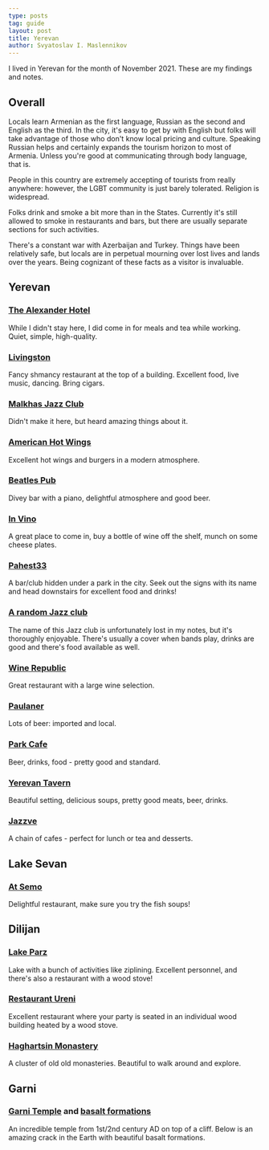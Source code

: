 ```yaml
---
type: posts
tag: guide
layout: post
title: Yerevan
author: Svyatoslav I. Maslennikov
---
```


I lived in Yerevan for the month of November 2021. These are my findings and notes.

<!-- toc -->

## Overall

Locals learn Armenian as the first language, Russian as the second and English as the third. In the city, it's easy to get by with English but folks will take advantage of those who don't know local pricing and culture. Speaking Russian helps and certainly expands the tourism horizon to most of Armenia. Unless you're good at communicating through body language, that is.

People in this country are extremely accepting of tourists from really anywhere: however, the LGBT community is just barely tolerated. Religion is widespread.

Folks drink and smoke a bit more than in the States. Currently it's still allowed to smoke in restaurants and bars, but there are usually separate sections for such activities.

There's a constant war with Azerbaijan and Turkey. Things have been relatively safe, but locals are in perpetual mourning over lost lives and lands over the years. Being cognizant of these facts as a visitor is invaluable.

## Yerevan

### [The Alexander Hotel](https://yandex.ru/maps/-/CCUBUKQ5GA)

While I didn't stay here, I did come in for meals and tea while working. Quiet, simple, high-quality.

### [Livingston](https://yandex.ru/maps/-/CCUBUKuvhC)

Fancy shmancy restaurant at the top of a building. Excellent food, live music, dancing. Bring cigars.

### [Malkhas Jazz Club](https://yandex.ru/maps/-/CCUBUKQPXD)

Didn't make it here, but heard amazing things about it.

### [American Hot Wings](https://yandex.ru/maps/-/CCUBUKURTD)

Excellent hot wings and burgers in a modern atmosphere.

### [Beatles Pub](https://yandex.ru/maps/-/CCUBUKU~xD)

Divey bar with a piano, delightful atmosphere and good beer.

### [In Vino](https://yandex.ru/maps/-/CCUBUKa79B)

A great place to come in, buy a bottle of wine off the shelf, munch on some cheese plates.

### [Pahest33](https://yandex.ru/maps/-/CCUBUKa9~B)

A bar/club hidden under a park in the city. Seek out the signs with its name and head downstairs for excellent food and drinks!

### [A random Jazz club](https://yandex.ru/maps/-/CCUBUKeFwA)

The name of this Jazz club is unfortunately lost in my notes, but it's thoroughly enjoyable. There's usually a cover when bands play, drinks are good and there's food available as well.

### [Wine Republic](https://yandex.ru/maps/-/CCUBUKes3D)

Great restaurant with a large wine selection.

### [Paulaner](https://yandex.ru/maps/-/CCUBUKqbkD)

Lots of beer: imported and local.

### [Park Cafe](https://yandex.ru/maps/-/CCUBUKuMPB)

Beer, drinks, food - pretty good and standard.

### [Yerevan Tavern](https://yandex.ru/maps/-/CCUBUKu5DD)

Beautiful setting, delicious soups, pretty good meats, beer, drinks.

### [Jazzve](https://yandex.ru/maps/-/CCUBUKu8hA)

A chain of cafes - perfect for lunch or tea and desserts.

## Lake Sevan

### [At Semo](https://yandex.ru/maps/-/CCUBUKGuoA)

Delightful restaurant, make sure you try the fish soups!

## Dilijan

### [Lake Parz](https://yandex.ru/maps/-/CCUBUKBCXA)

Lake with a bunch of activities like ziplining. Excellent personnel, and there's also a restaurant with a wood stove!

### [Restaurant Ureni](https://yandex.ru/maps/-/CCUBUKF0TB)

Excellent restaurant where your party is seated in an individual wood building heated by a wood stove.

### [Haghartsin Monastery](https://yandex.ru/maps/-/CCUBUKfJCA)

A cluster of old old monasteries. Beautiful to walk around and explore.

## Garni

### [Garni Temple](https://yandex.ru/maps/-/CCUBUKr4hB) and [basalt formations](https://yandex.ru/maps/-/CCUBUKvuLC)

An incredible temple from 1st/2nd century AD on top of a cliff. Below is an amazing crack in the Earth with beautiful basalt formations.
